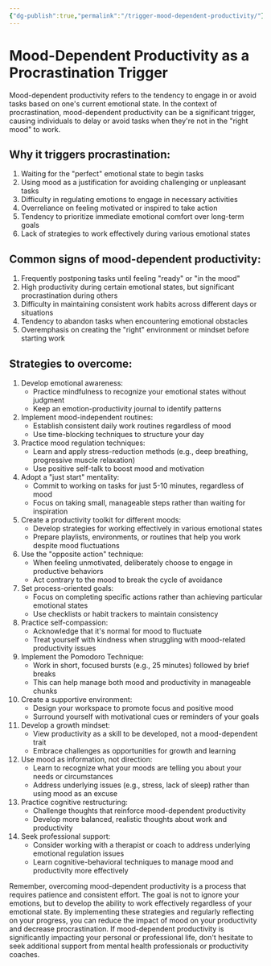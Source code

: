```yaml
---
{"dg-publish":true,"permalink":"/trigger-mood-dependent-productivity/"}
---
```


# Mood-Dependent Productivity as a Procrastination Trigger

Mood-dependent productivity refers to the tendency to engage in or avoid tasks based on one's current emotional state. In the context of procrastination, mood-dependent productivity can be a significant trigger, causing individuals to delay or avoid tasks when they're not in the "right mood" to work.

## Why it triggers procrastination:
1. Waiting for the "perfect" emotional state to begin tasks
2. Using mood as a justification for avoiding challenging or unpleasant tasks
3. Difficulty in regulating emotions to engage in necessary activities
4. Overreliance on feeling motivated or inspired to take action
5. Tendency to prioritize immediate emotional comfort over long-term goals
6. Lack of strategies to work effectively during various emotional states

## Common signs of mood-dependent productivity:
1. Frequently postponing tasks until feeling "ready" or "in the mood"
2. High productivity during certain emotional states, but significant procrastination during others
3. Difficulty in maintaining consistent work habits across different days or situations
4. Tendency to abandon tasks when encountering emotional obstacles
5. Overemphasis on creating the "right" environment or mindset before starting work

## Strategies to overcome:
1. Develop emotional awareness:
   - Practice mindfulness to recognize your emotional states without judgment
   - Keep an emotion-productivity journal to identify patterns
2. Implement mood-independent routines:
   - Establish consistent daily work routines regardless of mood
   - Use time-blocking techniques to structure your day
3. Practice mood regulation techniques:
   - Learn and apply stress-reduction methods (e.g., deep breathing, progressive muscle relaxation)
   - Use positive self-talk to boost mood and motivation
4. Adopt a "just start" mentality:
   - Commit to working on tasks for just 5-10 minutes, regardless of mood
   - Focus on taking small, manageable steps rather than waiting for inspiration
5. Create a productivity toolkit for different moods:
   - Develop strategies for working effectively in various emotional states
   - Prepare playlists, environments, or routines that help you work despite mood fluctuations
6. Use the "opposite action" technique:
   - When feeling unmotivated, deliberately choose to engage in productive behaviors
   - Act contrary to the mood to break the cycle of avoidance
7. Set process-oriented goals:
   - Focus on completing specific actions rather than achieving particular emotional states
   - Use checklists or habit trackers to maintain consistency
8. Practice self-compassion:
   - Acknowledge that it's normal for mood to fluctuate
   - Treat yourself with kindness when struggling with mood-related productivity issues
9. Implement the Pomodoro Technique:
   - Work in short, focused bursts (e.g., 25 minutes) followed by brief breaks
   - This can help manage both mood and productivity in manageable chunks
10. Create a supportive environment:
    - Design your workspace to promote focus and positive mood
    - Surround yourself with motivational cues or reminders of your goals
11. Develop a growth mindset:
    - View productivity as a skill to be developed, not a mood-dependent trait
    - Embrace challenges as opportunities for growth and learning
12. Use mood as information, not direction:
    - Learn to recognize what your moods are telling you about your needs or circumstances
    - Address underlying issues (e.g., stress, lack of sleep) rather than using mood as an excuse
13. Practice cognitive restructuring:
    - Challenge thoughts that reinforce mood-dependent productivity
    - Develop more balanced, realistic thoughts about work and productivity
14. Seek professional support:
    - Consider working with a therapist or coach to address underlying emotional regulation issues
    - Learn cognitive-behavioral techniques to manage mood and productivity more effectively

Remember, overcoming mood-dependent productivity is a process that requires patience and consistent effort. The goal is not to ignore your emotions, but to develop the ability to work effectively regardless of your emotional state. By implementing these strategies and regularly reflecting on your progress, you can reduce the impact of mood on your productivity and decrease procrastination. If mood-dependent productivity is significantly impacting your personal or professional life, don't hesitate to seek additional support from mental health professionals or productivity coaches.
